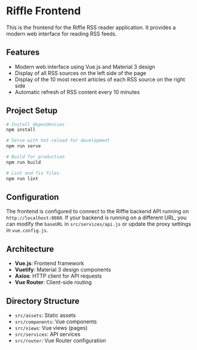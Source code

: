 # Riffle Frontend

This is the frontend for the Riffle RSS reader application. It provides a modern web interface for reading RSS feeds.

## Features

- Modern web interface using Vue.js and Material 3 design
- Display of all RSS sources on the left side of the page
- Display of the 10 most recent articles of each RSS source on the right side
- Automatic refresh of RSS content every 10 minutes

## Project Setup

```bash
# Install dependencies
npm install

# Serve with hot-reload for development
npm run serve

# Build for production
npm run build

# Lint and fix files
npm run lint
```

## Configuration

The frontend is configured to connect to the Riffle backend API running on `http://localhost:8080`. If your backend is running on a different URL, you can modify the `baseURL` in `src/services/api.js` or update the proxy settings in `vue.config.js`.

## Architecture

- **Vue.js**: Frontend framework
- **Vuetify**: Material 3 design components
- **Axios**: HTTP client for API requests
- **Vue Router**: Client-side routing

## Directory Structure

- `src/assets`: Static assets
- `src/components`: Vue components
- `src/views`: Vue views (pages)
- `src/services`: API services
- `src/router`: Vue Router configuration 
